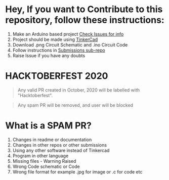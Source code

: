 # Hey, If you want to Contribute to this repository, follow these instructions:

1. Make an Arduino based project [Check Issues for info](https://github.com/Ankuraxz/NASSCOM-MHRD-IOT-Practical-Module_1-2/issues)
2. Project should be made using [TinkerCad](https://www.tinkercad.com/)
3. Download .png Circuit Schematic and .ino Circuit Code
4. Follow instructions in [Submissions sub-repo](https://github.com/Ankuraxz/NASSCOM-MHRD-IOT-Practical-Module_1-2/tree/master/Submissions)
5. Raise Issue if you have any doubts

# HACKTOBERFEST 2020
>Any valid PR created in October, 2020 will be labelled with "Hacktoberfest".

>Any spam PR will be removed, and user will be blocked

# What is a SPAM PR?
1. Changes in readme or documentation 
2. Changes in other repos or other submissions
3. Using any other software instead of Tinkercad
4. Program in other language
5. Missing files - Warning Raised
6. Wrong Code schematic or Code
7. Wrong file format for example .jpg for image or .c for code etc
